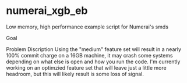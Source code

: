 # numerai_xgb_eb
Low memory, high performance example script for Numerai's smds

Goal

Problem Discription
Using the "medium" feature set will result in a nearly 100% commit charge on a 16GB machine, it may crash some systems depending on what else is open and how you run the code.
I'm currently working on an optimzied feature set that will leave just a little more headroom, but this will likely result is some loss of signal.

